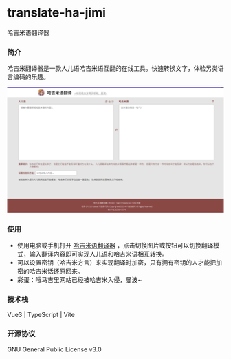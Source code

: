 # translate-ha-jimi
哈吉米语翻译器

### 简介

哈吉米翻译器是一款人儿语哈吉米语互翻的在线工具。快速转换文字，体验另类语言编码的乐趣。

![首页图片](./README_IMAGE/home.png)

### 使用

- 使用电脑或手机打开 [哈吉米语翻译器](https://lhlnb.top/hajimi) ，点击切换图片或按钮可以切换翻译模式，输入翻译内容即可实现人儿语和哈吉米语相互转换。
- 可以设置密钥（哈吉米方言）来实现翻译时加密，只有拥有密钥的人才能把加密的哈吉米话还原回来。
- 彩蛋：哦马吉里网站已经被哈吉米入侵，曼波~

### 技术栈

Vue3 | TypeScript | Vite

### 开源协议

GNU General Public License v3.0
